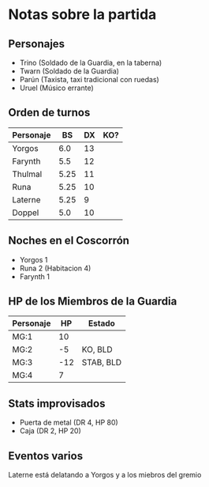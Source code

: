 # Notas sobre la partida

## Personajes
- Trino (Soldado de la Guardia, en la taberna)
- Twarn (Soldado de la Guardia)
- Parún (Taxista, taxi tradicional con ruedas)
- Uruel (Músico errante)

## Orden de turnos
| Personaje | BS   | DX | KO? |
|-----------|----  |----|-----|
| Yorgos    | 6.0  | 13 |     |
| Farynth   | 5.5  | 12 |     |
| Thulmal   | 5.25 | 11 |     |
| Runa      | 5.25 | 10 |     |
| Laterne   | 5.25 | 9  |     |
| Doppel    | 5.0  | 10 |     |

## Noches en el Coscorrón
- Yorgos 1
- Runa 2 (Habitacion 4)
- Farynth 1

## HP de los Miembros de la Guardia
| Personaje | HP  | Estado    |
|-----------|---- |--------   |
| MG:1      | 10  |           |
| MG:2      | -5  | KO, BLD   |
| MG:3      | -12 | STAB, BLD |
| MG:4      | 7   |           |

## Stats improvisados
- Puerta de metal (DR 4, HP 80)
- Caja (DR 2, HP 20)

## Eventos varios
Laterne está delatando a Yorgos y a los miebros del gremio
